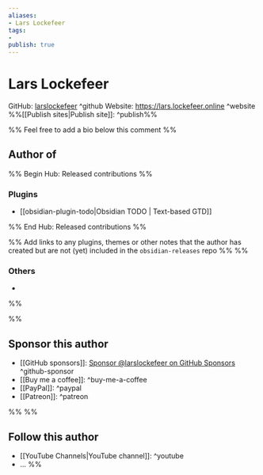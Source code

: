 ```yaml
---
aliases:
- Lars Lockefeer
tags: 
- 
publish: true
---
```


# Lars Lockefeer

GitHub: [larslockefeer](https://github.com/larslockefeer/) ^github
Website: <https://lars.lockefeer.online> ^website
%%[[Publish sites|Publish site]]: ^publish%%

%% Feel free to add a bio below this comment %%


## Author of

%% Begin Hub: Released contributions %%
### Plugins
- [[obsidian-plugin-todo|Obsidian TODO | Text-based GTD]]

%% End Hub: Released contributions %%

%% Add links to any plugins, themes or other notes that the author has created but are not (yet) included in the `obsidian-releases` repo %%
%%
### Others 

- 
%%

%%
## Sponsor this author

- [[GitHub sponsors]]: [Sponsor @larslockefeer on GitHub Sponsors](https://github.com/sponsors/larslockefeer) ^github-sponsor
- [[Buy me a coffee]]: ^buy-me-a-coffee
- [[PayPal]]: ^paypal
- [[Patreon]]: ^patreon

%%
%%
## Follow this author

- [[YouTube Channels|YouTube channel]]: ^youtube
- ...
%%